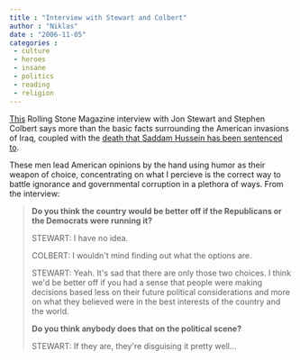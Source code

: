 ```yaml
---
title : "Interview with Stewart and Colbert"
author : "Niklas"
date : "2006-11-05"
categories : 
 - culture
 - heroes
 - insane
 - politics
 - reading
 - religion
---
```


[This](http://www.rollingstone.com/news/coverstory/jon_stewart_stephen_colbert_americas_anchors) Rolling Stone Magazine interview with Jon Stewart and Stephen Colbert says more than the basic facts surrounding the American invasions of Iraq, coupled with the [death that Saddam Hussein has been sentenced to](http://news.bbc.co.uk/2/hi/middle_east/6117910.stm).

These men lead American opinions by the hand using humor as their weapon of choice, concentrating on what I percieve is the correct way to battle ignorance and governmental corruption in a plethora of ways. From the interview:

> **Do you think the country would be better off if the Republicans or the Democrats were running it?**
> 
> STEWART: I have no idea.
> 
> COLBERT: I wouldn't mind finding out what the options are.
> 
> STEWART: Yeah. It's sad that there are only those two choices. I think we'd be better off if you had a sense that people were making decisions based less on their future political considerations and more on what they believed were in the best interests of the country and the world.
> 
> **Do you think anybody does that on the political scene?**
> 
> STEWART: If they are, they're disguising it pretty well...
